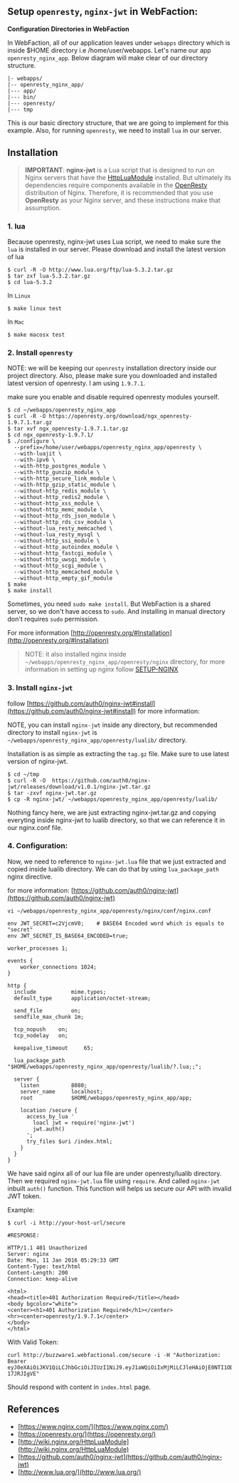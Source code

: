 ## Setup `openresty`, `nginx-jwt` in WebFaction:

**Configuration Directories in WebFaction**

In WebFaction, all of our application leaves under `webapps` directory which is
inside $HOME directory i.e /home/user/webapps. Let's name our app
`openresty_nginx_app`. Below diagram will make clear of our directory structure.

	|- webapps/
	|-- openresty_nginx_app/
	|--- app/
	|--- bin/
	|--- openresty/
	|--- tmp

This is our basic directory structure, that we are going to implement for this
example. Also, for running `openresty`, we need to install `lua` in our server.


## Installation

> **IMPORTANT**: **nginx-jwt** is a Lua script that is designed to run on Nginx servers that have the [HttpLuaModule](http://wiki.nginx.org/HttpLuaModule) installed. But ultimately its dependencies require components available in the [OpenResty](http://openresty.org/) distribution of Nginx. Therefore, it is recommended that you use **OpenResty** as your Nginx server, and these instructions make that assumption.

### 1. lua

Because openresty, nginx-jwt uses Lua script, we need to make sure the `lua` is
installed in our server. Please download and install the latest version of lua
	
	$ curl -R -O http://www.lua.org/ftp/lua-5.3.2.tar.gz
    $ tar zxf lua-5.3.2.tar.gz
    $ cd lua-5.3.2

In `Linux`

    $ make linux test
 
In `Mac`
 
    $ make macosx test

### 2. Install `openresty`

NOTE: we will be keeping our `openresty` installation directory inside
our project directory. Also, please make sure you downloaded and installed
latest version of openresty. I am using `1.9.7.1`.

make sure you enable and disable required openresty modules yourself.

	$ cd ~/webapps/openresty_nginx_app
	$ curl -R -O https://openresty.org/download/ngx_openresty-1.9.7.1.tar.gz
    $ tar xvf ngx_openresty-1.9.7.1.tar.gz
    $ cd ngx_openresty-1.9.7.1/
    $ ./configure \
      --prefix=/home/user/webapps/openresty_nginx_app/openresty \
      --with-luajit \
      --with-ipv6 \
      --with-http_postgres_module \
      --with-http_gunzip_module \
      --with-http_secure_link_module \
      --with-http_gzip_static_module \
      --without-http_redis_module \
      --without-http_redis2_module \
      --without-http_xss_module \
      --without-http_memc_module \
      --without-http_rds_json_module \
      --without-http_rds_csv_module \
      --without-lua_resty_memcached \
      --without-lua_resty_mysql \
      --without-http_ssi_module \
      --without-http_autoindex_module \
      --without-http_fastcgi_module \
      --without-http_uwsgi_module \
      --without-http_scgi_module \
      --without-http_memcached_module \
      --without-http_empty_gif_module
    $ make
    $ make install
 
Sometimes, you need `sudo make install`. But WebFaction is a shared server, so
we don't have access to `sudo`. And installing in manual directory don't requires
`sudo` permission.

For more information [http://openresty.org/#Installation](http://openresty.org/#Installation)

> NOTE: it also installed nginx inside 
> `~/webapps/openresty_nginx_app/openresty/nginx` directory, for more information in
> setting up nginx follow [SETUP-NGINX](SETUP-NGINX.md)

### 3. Install `nginx-jwt`

follow [https://github.com/auth0/nginx-jwt#install](https://github.com/auth0/nginx-jwt#install) for more information:

NOTE, you can install `nginx-jwt` inside any directory, but recommended directory
to install `nginx-jwt` is `~/webapps/openresty_nginx_app/openresty/lualib/` directory.

Installation is as simple as extracting the `tag.gz` file. Make sure to use
latest version of nginx-jwt.
	
	$ cd ~/tmp
	$ curl -R -O  https://github.com/auth0/nginx-jwt/releases/download/v1.0.1/nginx-jwt.tar.gz
	$ tar -zxvf nginx-jwt.tar.gz
	$ cp -R nginx-jwt/ ~/webapps/openresty_nginx_app/openresty/lualib/

Nothing fancy here, we are just extracting nginx-jwt.tar.gz and copying everyting
inside nginx-jwt to lualib directory, so that we can reference it in our
nginx.conf file.

### 4. Configuration:

Now, we need to reference to `nginx-jwt.lua` file that we just extracted and
copied inside lualib directory. We can do that by using `lua_package_path` 
nginx directive.

for more information: [https://github.com/auth0/nginx-jwt](https://github.com/auth0/nginx-jwt)

`vi ~/webapps/openresty_nginx_app/openresty/nginx/conf/nginx.conf`

	env JWT_SECRET=c2VjcmV0; 	# BASE64 Encoded word which is equals to "secret"
	env JWT_SECRET_IS_BASE64_ENCODED=true;
	
	worker_processes 1;
	
	events {
		worker_connections 1024;
	}
	
    http {
      include 			mime.types;
      default_type		application/octet-stream;
      
      send_file 		on;
      sendfile_max_chunk 1m;
      
      tcp_nopush	on;
      tcp_nodelay	on;
      
      keepalive_timeout		65;
      
      lua_package_path "$HOME/webapps/openresty_nginx_app/openresty/lualib/?.lua;;";
      
      server {
        listen 			8080;
        server_name 	localhost;
        root 			$HOME/webapps/openresty_nginx_app/app;
        
        location /secure {
          access_by_lua '
            loacl jwt = require('nginx-jwt')
            jwt.auth()
          ';
          try_files $uri /index.html;
        }
      }
    }

We have said nginx all of our lua file are under openresty/lualib directory.
Then we required `nginx-jwt.lua` file using `require`. And called `nginx-jwt`
inbuilt `auth()` function. This function will helps us secure our API with 
invalid JWT token.

Example:

	$ curl -i http://your-host-url/secure

	#RESPONSE:
	
	HTTP/1.1 401 Unauthorized
	Server: nginx
	Date: Mon, 11 Jan 2016 05:29:33 GMT
	Content-Type: text/html
	Content-Length: 200
	Connection: keep-alive
	
	<html>
	<head><title>401 Authorization Required</title></head>
	<body bgcolor="white">
	<center><h1>401 Authorization Required</h1></center>
	<hr><center>openresty/1.9.7.1</center>
	</body>
	</html>
	
With Valid Token:

	curl http://buzzware1.webfactional.com/secure -i -H "Authorization: Bearer eyJ0eXAiOiJKV1QiLCJhbGciOiJIUzI1NiJ9.eyJ1aWQiOiIxMjMiLCJleHAiOjE0NTI1ODQzMTF9.f1YEqrkdBdXkD_TKQEOSdA0AMBShVwdGk-17JRJIgVE"
	
Should respond with content in `index.html` page.



## References

- [https://www.nginx.com/](https://www.nginx.com/)
- [https://openresty.org/](https://openresty.org/)
- [http://wiki.nginx.org/HttpLuaModule](http://wiki.nginx.org/HttpLuaModule)
- [https://github.com/auth0/nginx-jwt](https://github.com/auth0/nginx-jwt)
- [http://www.lua.org/](http://www.lua.org/)
